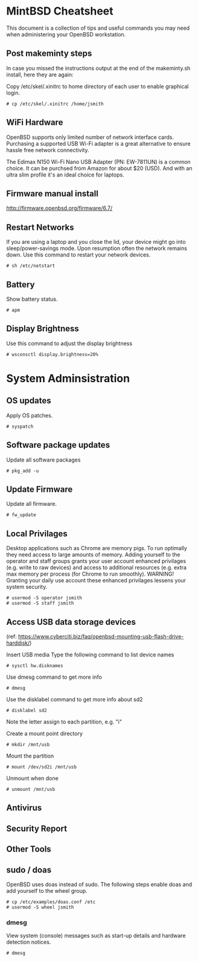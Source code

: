 # MintBSD Cheatsheet
This document is a collection of tips and useful commands you may need when administering your OpenBSD workstation.

## Post makeminty steps
In case you missed the instructions output at the end of the makeminty.sh install, here they are again:

Copy /etc/skel/.xinitrc to home directory of each user to enable graphical login.
```
# cp /etc/skel/.xinitrc /home/jsmith
```

## WiFi Hardware

OpenBSD supports only limited number of network interface cards.  Purchasing a supported USB Wi-Fi adapter is a great alternative to ensure hassle free network connectivity.

The Edimax N150 Wi-Fi Nano USB Adapter (PN: EW-7811UN) is a common choice. It can be purchsed from Amazon for about $20 (USD).  And with an ultra slim profile it's an ideal choice for laptops.

## Firmware manual install
http://firmware.openbsd.org/firmware/6.7/

## Restart Networks
If you are using a laptop and you close the lid, your device might go into sleep/power-savings mode.  Upon resumption often the network remains down.  Use this command to restart your network devices.
```
# sh /etc/netstart
```
## Battery
Show battery status.
```
# apm
```
## Display Brightness
Use this command to adjust the display brightness
```
# wsconsctl display.brightness=20%
```
# System Adminsistration
## OS updates
Apply OS patches.
```
# syspatch
```
## Software package updates
Update all software packages
```
# pkg_add -u
```

## Update Firmware
Update all firmware.
```
# fw_update
```
## Local Privilages
Desktop applications such as Chrome are memory pigs.  To run optimally they need access to large amounts of memory.  Adding yourself to the operator and staff groups grants your user account enhanced privilages (e.g. write to raw devices) and access to additional resources (e.g. extra max memory per process (for Chrome to run smoothly).
WARNING! Granting your daily use account these enhanced privilages lessens your system security. 
```
# usermod -S operator jsmith
# usermod -S staff jsmith
```
## Access USB data storage devices
(ref: https://www.cyberciti.biz/faq/openbsd-mounting-usb-flash-drive-harddisk/)

Insert USB media
Type the following command to list device names

```
# sysctl hw.disknames
```
Use dmesg command to get more info
```
# dmesg
```
Use the disklabel command to get more info about sd2
```
# disklabel sd2
```
Note the letter assign to each partition, e.g. "i"

Create a mount point directory
```
# mkdir /mnt/usb
```
Mount the partition
```
# mount /dev/sd2i /mnt/usb
```

Unmount when done
```
# unmount /mnt/usb
```

## Antivirus

## Security Report

## Other Tools

## sudo / doas
OpenBSD uses doas instead of sudo.  The following steps enable doas and add yourself to the wheel group.
```
# cp /etc/examples/doas.conf /etc
# usermod -S wheel jsmith
```

### dmesg
View system (console) messages such as start-up details and hardware detection notices.
```
# dmesg
```





